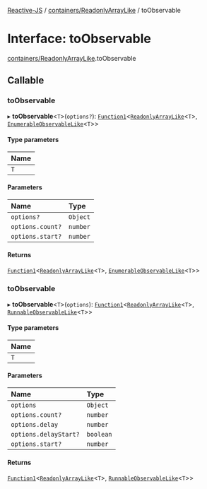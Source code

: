 [Reactive-JS](../README.md) / [containers/ReadonlyArrayLike](../modules/containers_ReadonlyArrayLike.md) / toObservable

# Interface: toObservable

[containers/ReadonlyArrayLike](../modules/containers_ReadonlyArrayLike.md).toObservable

## Callable

### toObservable

▸ **toObservable**<`T`\>(`options?`): [`Function1`](../modules/functions.md#function1)<[`ReadonlyArrayLike`](containers.ReadonlyArrayLike.md)<`T`\>, [`EnumerableObservableLike`](rx.EnumerableObservableLike.md)<`T`\>\>

#### Type parameters

| Name |
| :------ |
| `T` |

#### Parameters

| Name | Type |
| :------ | :------ |
| `options?` | `Object` |
| `options.count?` | `number` |
| `options.start?` | `number` |

#### Returns

[`Function1`](../modules/functions.md#function1)<[`ReadonlyArrayLike`](containers.ReadonlyArrayLike.md)<`T`\>, [`EnumerableObservableLike`](rx.EnumerableObservableLike.md)<`T`\>\>

### toObservable

▸ **toObservable**<`T`\>(`options`): [`Function1`](../modules/functions.md#function1)<[`ReadonlyArrayLike`](containers.ReadonlyArrayLike.md)<`T`\>, [`RunnableObservableLike`](rx.RunnableObservableLike.md)<`T`\>\>

#### Type parameters

| Name |
| :------ |
| `T` |

#### Parameters

| Name | Type |
| :------ | :------ |
| `options` | `Object` |
| `options.count?` | `number` |
| `options.delay` | `number` |
| `options.delayStart?` | `boolean` |
| `options.start?` | `number` |

#### Returns

[`Function1`](../modules/functions.md#function1)<[`ReadonlyArrayLike`](containers.ReadonlyArrayLike.md)<`T`\>, [`RunnableObservableLike`](rx.RunnableObservableLike.md)<`T`\>\>
